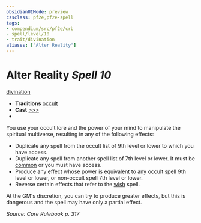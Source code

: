 ```yaml
---
obsidianUIMode: preview
cssclass: pf2e,pf2e-spell
tags:
- compendium/src/pf2e/crb
- spell/level/10
- trait/divination
aliases: ["Alter Reality"]
---
```

# Alter Reality *Spell 10*   
[divination](divination.md "Divination School Trait")  

- **Traditions** [occult](occult.md "Occult Tradition Trait")
- **Cast** [>>>](chapter-9-playing-the-game.md#Actions "Three-Action") 
- 

You use your occult lore and the power of your mind to manipulate the spiritual multiverse, resulting in any of the following effects:

- Duplicate any spell from the occult list of 9th level or lower to which you have access.
- Duplicate any spell from another spell list of 7th level or lower. It must be [common](common.md "Common Rarity Trait") or you must have access.
- Produce any effect whose power is equivalent to any occult spell 9th level or lower, or non-occult spell 7th level or lower.
- Reverse certain effects that refer to the [wish](wish.md) spell.

At the GM's discretion, you can try to produce greater effects, but this is dangerous and the spell may have only a partial effect.

*Source: Core Rulebook p. 317*